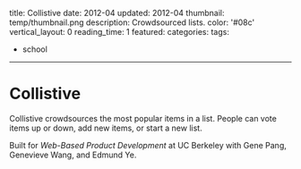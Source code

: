 title: Collistive
date: 2012-04
updated: 2012-04
thumbnail: temp/thumbnail.png
description: Crowdsourced lists.
color: '#08c'
vertical_layout: 0
reading_time: 1
featured:
categories:
tags:
- school
---

# Collistive

<!-- Website that crowdsources the popularity of items in a list. People can vote items up or down, add new items, or start a new list. Created for *Web-Based Product Development* at UC Berkeley in Spring 2012, with Gene Pang, Genevieve Wang, and Edmund Ye. -->
Collistive crowdsources the most popular items in a list. People can vote items up or down, add new items, or start a new list. 

Built for *Web-Based Product Development* at UC Berkeley with Gene Pang, Genevieve Wang, and Edmund Ye.

<img class="wide bordered rounded" src="list.png" alt="">
<img class="wide bordered rounded" src="homepage.png" alt="">
<img class="wide bordered rounded" src="who-we-are.png" alt="">
